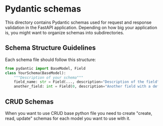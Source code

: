 # Pydantic schemas

This directory contains Pydantic schemas used for request and response validation in the FastAPI application.
Depending on how big your application is, you might want to organize schemas into subdirectories.

## Schema Structure Guidelines

Each schema file should follow this structure:

```python
from pydantic import BaseModel, Field
class YourSchema(BaseModel):
    """Description of your schema"""
    field_name: str = Field(..., description="Description of the field")
    another_field: int = Field(0, description="Another field with a default value")
```

## CRUD Schemas

When you want to use CRUD base python file you need to create "create, read, update" schemas for each model you want to use with it.
